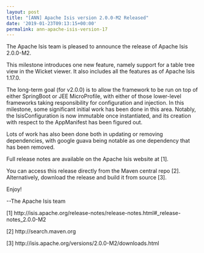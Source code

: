```yaml
---
layout: post
title: "[ANN] Apache Isis version 2.0.0-M2 Released"
date: '2019-01-23T09:13:15+00:00'
permalink: ann-apache-isis-version-17
---
```

<p>
The Apache Isis team is pleased to announce the release of Apache Isis 2.0.0-M2. </p> 
  <p>This milestone introduces one new feature, namely support for a table tree view in the Wicket viewer. It also includes all the features as of Apache Isis 1.17.0. </p> 
  <p>The long-term goal (for v2.0.0) is to allow the framework to be run on top of either SpringBoot or JEE MicroProfile, with either of those lower-level frameworks taking responsibility for configuration and injection. In this milestone, some significant initial work has been done in this area. Notably, the IsisConfiguration is now immutable once instantiated, and its creation with respect to the AppManifest has been figured out.</p> 
  <p>Lots of work has also been done both in updating or removing dependencies, with google guava being notable as one dependency that has been removed.</p> 
  <p>Full release notes are available on the Apache Isis website at [1]. </p> 
  <p>You can access this release directly from the Maven central repo [2].
Alternatively, download the release and build it from source [3].

</p> 
  <p>Enjoy!
</p> 
  <p>
--The Apache Isis team

</p> 
  <p>[1] http://isis.apache.org/release-notes/release-notes.html#_release-notes_2.0.0-M2</p> 
  <p>[2] http://search.maven.org</p> 
  <p>[3] http://isis.apache.org/versions/2.0.0-M2/downloads.html</p>
